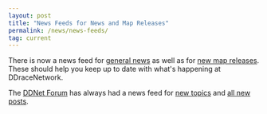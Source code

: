 ```yaml
---
layout: post
title: "News Feeds for News and Map Releases"
permalink: /news/news-feeds/
tag: current
---
```

There is now a news feed for [general news](/feed/) as well as for [new map releases](/releases/feed/). These should help you keep up to date with what's happening at DDraceNetwork.

The [DDNet Forum](//forum.ddnet.tw/) has always had a news feed for [new topics](//forum.ddnet.tw/feed.php?mode=topics) and [all new posts](//forum.ddnet.tw/feed.php).
